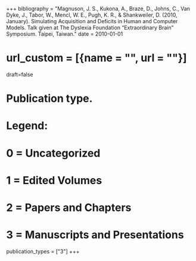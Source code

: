 +++
bibliography = "Magnuson, J. S., Kukona, A., Braze, D., Johns, C., Van Dyke, J., Tabor, W., Mencl, W. E., Pugh, K. R., & Shankweiler, D. (2010, January). Simulating Acquisition and Deficits in Human and Computer Models. Talk given at The Dyslexia Foundation “Extraordinary Brain” Symposium. Taipei, Taiwan."
date = 2010-01-01
# url_custom = [{name = "", url = ""}]
draft=false
# Publication type.
# Legend:
# 0 = Uncategorized
# 1 = Edited Volumes
# 2 = Papers and Chapters
# 3 = Manuscripts and Presentations
publication_types = ["3"]
+++